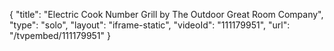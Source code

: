 {
    "title": "Electric Cook Number Grill by The Outdoor Great Room Company",
    "type": "solo",
    "layout": "iframe-static",
    "videoId": "111179951",
    "url": "\/tvpembed\/111179951"
}